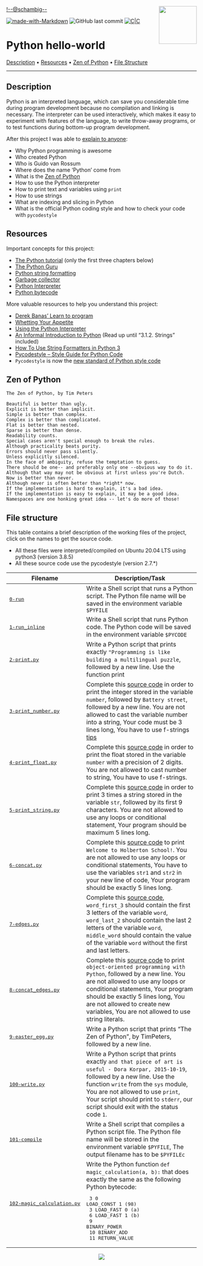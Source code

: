 <img align='right' src='https://user-images.githubusercontent.com/5713670/87202985-820dcb80-c2b6-11ea-9f56-7ec461c497c3.gif' width='100'><!--@schambig-->

[![made-with-Markdown](https://img.shields.io/badge/Made%20with-Markdown-1f425f.svg)](http://commonmark.org)
![GitHub last commit](https://img.shields.io/github/last-commit/schambig/holbertonschool-higher_level_programming)
[![C|C](https://img.shields.io/badge/Repo-32%20commits-orange.svg)](https://sourcerer.io/schambig)

# Python hello-world

[Description](#description)</a> • [Resources](#resources) • [Zen of Python](#zen-of-python) • [File Structure](#file-structure) <!--• [Usage](#usage)-->

---

## Description

Python is an interpreted language, which can save you considerable time during program development because no compilation and linking is necessary. The interpreter can be used interactively, which makes it easy to experiment with features of the language, to write throw-away programs, or to test functions during bottom-up program development.


After this project I was able to [explain to anyone](https://fs.blog/feynman-learning-technique/):

* Why Python programming is awesome
* Who created Python
* Who is Guido van Rossum
* Where does the name ‘Python’ come from
* What is the [Zen of Python](#zen-of-python)
* How to use the Python interpreter
* How to print text and variables using `print`
* How to use strings
* What are indexing and slicing in Python
* What is the official Python coding style and how to check your code with `pycodestyle`

## Resources

Important concepts for this project:

* [The Python tutorial](https://docs.python.org/3/tutorial/index.html) (only the first three chapters below)
* [The Python Guru](https://thepythonguru.com/)
* [Python string formatting](https://pyformat.info)
* [Garbage collector](https://thp.io/2012/python-gc/python_gc_final_2012-01-22.pdf)
* [Python Interpreter](http://www.aosabook.org/en/500L/a-python-interpreter-written-in-python.html)
* [Python bytecode](https://docs.python.org/3.4/library/dis.html)

More valuable resources to help you understand this project:

* [Derek Banas’ Learn to program](https://www.youtube.com/playlist?list=PLGLfVvz_LVvTn3cK5e6LjhgGiSeVlIRwt)
* [Whetting Your Appetite](https://docs.python.org/3/tutorial/appetite.html)
* [Using the Python Interpreter](https://docs.python.org/3/tutorial/interpreter.html)
* [An Informal Introduction to Python](https://docs.python.org/3/tutorial/introduction.html) (Read up until “3.1.2. Strings” included)
* [How To Use String Formatters in Python 3](https://realpython.com/python-f-strings/)
* [Pycodestyle – Style Guide for Python Code](https://pypi.org/project/pycodestyle/)
* `Pycodestyle` is now the [new standard of Python style code](https://github.com/PyCQA/pycodestyle/issues/466)

## Zen of Python

```
The Zen of Python, by Tim Peters

Beautiful is better than ugly.
Explicit is better than implicit.
Simple is better than complex.
Complex is better than complicated.
Flat is better than nested.
Sparse is better than dense.
Readability counts.
Special cases aren't special enough to break the rules.
Although practicality beats purity.
Errors should never pass silently.
Unless explicitly silenced.
In the face of ambiguity, refuse the temptation to guess.
There should be one-- and preferably only one --obvious way to do it.
Although that way may not be obvious at first unless you're Dutch.
Now is better than never.
Although never is often better than *right* now.
If the implementation is hard to explain, it's a bad idea.
If the implementation is easy to explain, it may be a good idea.
Namespaces are one honking great idea -- let's do more of those!
```


## File structure

This table contains a brief description of the working files of the project, click on the names to get the source code.

* All these files were interpreted/compiled on Ubuntu 20.04 LTS using python3 (version 3.8.5)
* All these source code use the pycodestyle (version 2.7.*)

| Filename | Description/Task |
| --- | --- |
| <pre>[0-run](0-run)</pre> | Write a Shell script that runs a Python script. The Python file name will be saved in the environment variable `$PYFILE` |
| <pre>[1-run_inline](1-run_inline)</pre> | Write a Shell script that runs Python code. The Python code will be saved in the environment variable `$PYCODE` |
| <pre>[2-print.py](2-print.py)</pre> | Write a Python script that prints exactly `"Programming is like building a multilingual puzzle`, followed by a new line. Use the function print |
| <pre>[3-print_number.py](3-print_number.py)</pre> | Complete this [source code](https://github.com/holbertonschool/0x00.py/blob/master/3-print_number.py) in order to print the integer stored in the variable `number`, followed by `Battery street`, followed by a new line. You are not allowed to cast the variable number into a string, Your code must be 3 lines long, You have to use f-strings [tips](https://realpython.com/python-f-strings/) |
| <pre>[4-print_float.py](4-print_float.py)</pre> | Complete this [source code](https://github.com/holbertonschool/0x00.py/blob/master/4-print_float.py) in order to print the float stored in the variable `number` with a precision of 2 digits. You are not allowed to cast number to string, You have to use f-strings. |
| <pre>[5-print_string.py](5-print_string.py)</pre> | Complete this [source code](https://github.com/holbertonschool/0x00.py/blob/master/5-print_string.py) in order to print 3 times a string stored in the variable `str`, followed by its first 9 characters. You are not allowed to use any loops or conditional statement, Your program should be maximum 5 lines long. |
| <pre>[6-concat.py](6-concat.py)</pre> | Complete this [source code](https://github.com/holbertonschool/0x00.py/blob/master/6-concat.py) to print `Welcome to Holberton School!`. You are not allowed to use any loops or conditional statements, You have to use the variables `str1` and `str2` in your new line of code, Your program should be exactly 5 lines long. |
| <pre>[7-edges.py](7-edges.py)</pre> | Complete this [source code](https://github.com/holbertonschool/0x00.py/blob/master/7-edges.py), `word_first_3` should contain the first 3 letters of the variable `word`, `word_last_2` should contain the last 2 letters of the variable `word`, `middle_word` should contain the value of the variable `word` without the first and last letters. |
| <pre>[8-concat_edges.py](8-concat_edges.py)</pre> | Complete this [source code](https://github.com/holbertonschool/0x00.py/blob/master/8-concat_edges.py) to print `object-oriented programming with Python`, followed by a new line. You are not allowed to use any loops or conditional statements, Your program should be exactly 5 lines long, You are not allowed to create new variables, You are not allowed to use string literals. |
| <pre>[9-easter_egg.py](9-easter_egg.py)</pre> | Write a Python script that prints “The Zen of Python”, by TimPeters, followed by a new line. |
| <pre>[100-write.py](100-write.py)</pre> | Write a Python script that prints exactly `and that piece of art is useful - Dora Korpar, 2015-10-19`, followed by a new line. Use the function `write` from the `sys` module, You are not allowed to use `print`, Your script should print to `stderr`, our script should exit with the status code `1`. |
| <pre>[101-compile](101-compile)</pre> | Write a Shell script that compiles a Python script file. The Python file name will be stored in the environment variable `$PYFILE`, The output filename has to be `$PYFILEc` |
| <pre>[102-magic_calculation.py](102-magic_calculation.py)</pre> | Write the Python function `def magic_calculation(a, b):` that does exactly the same as the following Python bytecode: <pre>  3           0 LOAD_CONST               1 (98)<br>              3 LOAD_FAST                0 (a)<br>              6 LOAD_FAST                1 (b)<br>              9 BINARY_POWER<br>             10 BINARY_ADD<br>             11 RETURN_VALUE</pre> |

<!--
## Usage

To try this project, first clone the repository to your machine :

```
$ git clone https://github.com/schambig/
```

Then, go to the project directory:

```
$ cd 
```

Finally, compile the source code you want:

```
$ 
```
-->

<p align="center">
  <img src="https://capsule-render.vercel.app/api?type=waving&color=gradient&height=60&section=footer"/>
</p>
